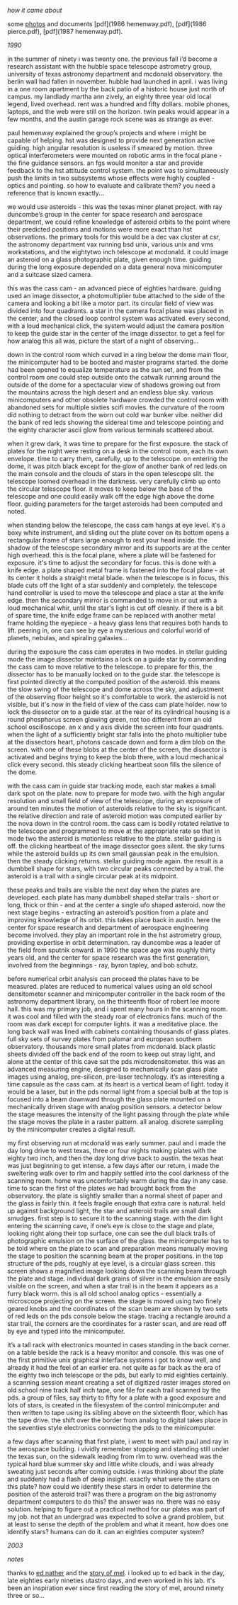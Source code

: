 *how it came about*

some [photos](http://photos.starid.org) and documents [pdf](1986 hemenway.pdf), [pdf](1986 pierce.pdf), [pdf](1987 hemenway.pdf).

*1990*

in the summer of ninety i was twenty one. the previous fall i’d become a research assistant with the hubble space telescope astrometry group, university of texas astronomy department and mcdonald observatory. the berlin wall had fallen in november. hubble had launched in april. i was living in a one room apartment by the back patio of a historic house just north of campus. my landlady martha ann zively, an eighty three year old local legend, lived overhead. rent was a hundred and fifty dollars. mobile phones, laptops, and the web were still on the horizon. twin peaks would appear in a few months, and the austin garage rock scene was as strange as ever.

paul hemenway explained the group’s projects and where i might be capable of helping. hst was designed to provide next generation active guiding. high angular resolution is useless if smeared by motion. three optical interferometers were mounted on robotic arms in the focal plane - the fine guidance sensors. an fgs would monitor a star and provide feedback to the hst attitude control system. the point was to simultaneously push the limits in two subsystems whose effects were highly coupled - optics and pointing. so how to evaluate and calibrate them? you need a reference that is known exactly...

we would use asteroids - this was the texas minor planet project. with ray duncombe’s group in the center for space research and aerospace department, we could refine knowledge of asteroid orbits to the point where their predicted positions and motions were more exact than hst observations. the primary tools for this would be a dec vax cluster at csr, the astronomy department vax running bsd unix, various unix and vms workstations, and the eightytwo inch telescope at mcdonald. it could image an asteroid on a glass photographic plate, given enough time. guiding during the long exposure depended on a data general nova minicomputer and a suitcase sized camera.

this was the cass cam - an advanced piece of eighties hardware. guiding used an image dissector, a photomultiplier tube attached to the side of the camera and looking a bit like a motor part. its circular field of view was divided into four quadrants. a star in the camera focal plane was placed in the center, and the closed loop control system was activated. every second, with a loud mechanical click, the system would adjust the camera position to keep the guide star in the center of the image dissector. to get a feel for how analog this all was, picture the start of a night of observing…

down in the control room which curved in a ring below the dome main floor, the minicomputer had to be booted and master programs started. the dome had been opened to equalize temperature as the sun set, and from the control room one could step outside onto the catwalk running around the outside of the dome for a spectacular view of shadows growing out from the mountains across the high desert and an endless blue sky. various minicomputers and other obsolete hardware crowded the control room with abandoned sets for multiple sixties scifi movies. the curvature of the room did nothing to detract from the worn out cold war bunker vibe. neither did the bank of red leds showing the sidereal time and telescope pointing and the eighty character ascii glow from various terminals scattered about.

when it grew dark, it was time to prepare for the first exposure. the stack of plates for the night were resting on a desk in the control room, each its own envelope. time to carry them, carefully, up to the telescope. on entering the dome, it was pitch black except for the glow of another bank of red leds on the main console and the clouds of stars in the open telescope slit. the telescope loomed overhead in the darkness. very carefully climb up onto the circular telescope floor. it moves to keep below the base of the telescope and one could easily walk off the edge high above the dome floor. guiding parameters for the target asteroids had been computed and noted.

when standing below the telescope, the cass cam hangs at eye level. it's a boxy white instrument, and sliding out the plate cover on its bottom opens a rectangular frame of stars large enough to rest your head inside. the shadow of the telescope secondary mirror and its supports are at the center high overhead. this is the focal plane, where a plate will be fastened for exposure. it's time to adjust the secondary for focus. this is done with a knife edge. a plate shaped metal frame is fastened into the focal plane - at its center it holds a straight metal blade. when the telescope is in focus, this blade cuts off the light of a star suddenly and completely. the telescope hand controller is used to move the telescope and place a star at the knife edge. then the secondary mirror is commanded to move in or out with a loud mechanical whir, until the star's light is cut off cleanly. if there is a bit of spare time, the knife edge frame can be replaced with another metal frame holding the eyepiece - a heavy glass lens that requires both hands to lift. peering in, one can see by eye a mysterious and colorful world of planets, nebulas, and spiraling galaxies...

during the exposure the cass cam operates in two modes. in stellar guiding mode the image dissector maintains a lock on a guide star by commanding the cass cam to move relative to the telescope. to prepare for this, the dissector has to be manually locked on to the guide star. the telescope is first pointed directly at the computed position of the asteroid. this means the slow swing of the telescope and dome across the sky, and adjustment of the observing floor height so it's comfortable to work. the asteroid is not visible, but it's now in the field of view of the cass cam plate holder. now to lock the dissector on to a guide star. at the rear of its cylindrical housing is a round phosphorus screen glowing green, not too different from an old school oscilloscope. an x and y axis divide the screen into four quadrants. when the light of a sufficiently bright star falls into the photo multiplier tube at the dissectors heart, photons cascade down and form a dim blob on the screen. with one of these blobs at the center of the screen, the dissector is activated and begins trying to keep the blob there, with a loud mechanical click every second. this steady clicking heartbeat soon fills the silence of the dome.

with the cass cam in guide star tracking mode, each star makes a small dark spot on the plate. now to prepare for mode two. with the high angular resolution and small field of view of the telescope, during an exposure of around ten minutes the motion of asteroids relative to the sky is significant. the relative direction and rate of asteroid motion was computed earlier by the nova down in the control room. the cass cam is bodily rotated relative to the telescope and programmed to move at the appropriate rate so that in mode two the asteroid is motionless relative to the plate. stellar guiding is off. the clicking heartbeat of the image dissector goes silent. the sky turns while the asteroid builds up its own small gaussian peak in the emulsion. then the steady clicking returns. stellar guiding mode again. the result is a dumbbell shape for stars, with two circular peaks connected by a trail. the asteroid is a trail with a single circular peak at its midpoint.

these peaks and trails are visible the next day when the plates are developed. each plate has many dumbbell shaped stellar trails - short or long, thick or thin - and at the center a single ufo shaped asteroid. now the next stage begins - extracting an asteroid’s position from a plate and improving knowledge of its orbit. this takes place back in austin. here the center for space research and department of aerospace engineering become involved. they play an important role in the hst astrometry group, providing expertise in orbit determination. ray duncombe was a leader of the field from sputnik onward. in 1990 the space age was roughly thirty years old, and the center for space research was the first generation, involved from the beginnings - ray, byron tapley, and bob schutz. 

before numerical orbit analysis can proceed the plates have to be measured. plates are reduced to numerical values using an old school densitometer scanner and minicomputer controller in the back room of the astronomy department library, on the thirteenth floor of robert lee moore hall. this was my primary job, and i spent many hours in the scanning room. it was cool and filled with the steady roar of electronics fans. much of the room was dark except for computer lights. it was a meditative place. the long back wall was lined with cabinets containing thousands of glass plates. full sky sets of survey plates from palomar and european southern observatory. thousands more small plates from mcdonald. black plastic sheets divided off the back end of the room to keep out stray light, and alone at the center of this cave sat the pds microdensitometer. this was an advanced measuring engine, designed to mechanically scan glass plate images using analog, pre-silicon, pre-laser technology. it’s as interesting a time capsule as the cass cam. at its heart is a vertical beam of light. today it would be a laser, but in the pds normal light from a special bulb at the top is focused into a beam downward through the glass plate mounted on a mechanically driven stage with analog position sensors. a detector below the stage measures the intensity of the light passing through the plate while the stage moves the plate in a raster pattern. all analog. discrete sampling by the minicomputer creates a digital result.

my first observing run at mcdonald was early summer. paul and i made the day long drive to west texas, three or four nights making plates with the eighty two inch, and then the day long drive back to austin. the texas heat was just beginning to get intense. a few days after our return, i made the sweltering walk over to rlm and happily settled into the cool darkness of the scanning room. home was uncomfortably warm during the day in any case. time to scan the first of the plates we had brought back from the observatory. the plate is slightly smaller than a normal sheet of paper and the glass is fairly thin. it feels fragile enough that extra care is natural. held up against background light, the star and asteroid trails are small dark smudges. first step is to secure it to the scanning stage. with the dim light entering the scanning cave, if one’s eye is close to the stage and plate, looking right along their top surface, one can see the dull black trails of photographic emulsion on the surface of the glass. the minicomputer has to be told where on the plate to scan and preparation means manually moving the stage to position the scanning beam at the proper positions. in the top structure of the pds, roughly at eye level, is a circular glass screen. this screen shows a magnified image looking down the scanning beam through the plate and stage. individual dark grains of silver in the emulsion are easily visible on the screen, and when a star trail is in the beam it appears as a furry black worm. this is all old school analog optics - essentially a microscope projecting on the screen. the stage is moved using two finely geared knobs and the coordinates of the scan beam are shown by two sets of red leds on the pds console below the stage. tracing a rectangle around a star trail, the corners are the coordinates for a raster scan, and are read off by eye and typed into the minicomputer.

it’s a tall rack with electronics mounted in cases standing in the back corner. on a table beside the rack is a heavy monitor and console. this was one of the first primitive unix graphical interface systems i got to know well, and already it had the feel of an earlier era. not quite as far back as the era of the eighty two inch telescope or the pds, but early to mid eighties certainly. a scanning session meant creating a set of digitized raster images stored on old school nine track half inch tape, one file for each trail scanned by the pds. a group of files, say thirty to fifty for a plate with a good exposure and lots of stars, is created in the filesystem of the control minicomputer and then written to tape using its sibling above on the sixteenth floor, which has the tape drive. the shift over the border from analog to digital takes place in the seventies style electronics connecting the pds to the minicomputer. 

a few days after scanning that first plate, i went to meet with paul and ray in the aerospace building. i vividly remember stopping and standing still under the texas sun, on the sidewalk leading from rlm to wrw. overhead was the typical hard blue summer sky and little white clouds, and i was already sweating just seconds after coming outside. i was thinking about the plate and suddenly had a flash of deep insight. exactly what were the stars on this plate? how could we identify these stars in order to determine the position of the asteroid trail? was there a program on the big astronomy department computers to do this? the answer was no. there was no easy solution. helping to figure out a practical method for our plates was part of my job. not that an undergrad was expected to solve a grand problem, but at least to sense the depth of the problem and what it meant. how does one identify stars? humans can do it. can an eighties computer system?

*2003*

*notes*

thanks to [ed nather](https://en.wikipedia.org/wiki/The_Story_of_Mel) and the [story of mel](http://www.pbm.com/~lindahl/mel.html). i looked up to ed back in the day, late eighties early nineties utastro days, and even worked in his lab. it's been an inspiration ever since first reading the story of mel, around ninety three or so...
